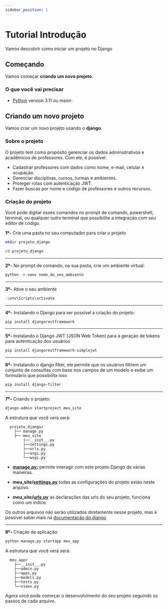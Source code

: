```yaml
---
sidebar_position: 1
---
```


# Tutorial Introdução

Vamos descobrir como iniciar um projeto no Django

## Começando

Vamos começar **criando um novo projeto**.

### O que você vai precisar

- [Python](https://www.python.org/downloads/.) version 3.11 ou maior:

## Criando um novo projeto

Vamos criar um novo projeto usando o **django**.

### Sobre o projeto

O projeto tem como propósito gerenciar os dados administrativos e acadêmicos de professores. Com ele, é possível:

* Cadastrar professores com dados como nome, e-mail, celular e ocupação.
* Gerenciar disciplinas, cursos, turmas e ambientes.
* Proteger rotas com autenticação JWT.
* Fazer buscas por nome e código de professores e outros recursos.

### Criação do projeto

Você pode digitar esses comandos no prompt de comando, powershell, terminal, ou qualquer outro terminal que possibilite a integração com seu editor de código.

**1º-** Crie uma pasta no seu computador para criar o projeto
```bash
mkdir projeto_django
```
```bash
cd projeto_django
```

***
**2º-** No prompt de comando, na sua pasta, crie um ambiente virtual:
```bash
python -m venv nome_do_seu_ambiente
```

***
**3º-** Ative o seu ambiente
```bash
.\env\Scripts\activate
```

***
**4º-** Instalando o Django para ser possível a criação do projeto:
```bash
pip install djangorestframework
```

***
**5º-** Instalando o Django JWT (JSON Web Token) para a geração de tokens para autenticação dos usuários
```bash
pip install djangorestframework-simplejwt
```

***
**6º-** Instalando o django filter, ele permite que os usuários filtrem um conjunto de consultas com base nos campos de um modelo e exibe um formulário que possibilita isso
```bash
pip install django-filter
```

***
**7º-** Criando o projeto:
```bash
django-admin startproject meu_site
```

A estrutura que você verá será:
```shell
  projeto_django/
    ├── manage.py
    ├── meu_site
        ├──__init__.py
        ├──settings.py
        ├──urls.py
        ├──asgi.py
        └──wsgi.py
```

* **[manage.py:](https://docs.djangoproject.com/en/5.2/ref/django-admin/)** permite interagir com este projeto Django de várias maneiras.

* **meu_site/[settings.py](https://docs.djangoproject.com/en/5.2/topics/settings/)** todas as configurações do projeto estão neste arquivo. 

* **meu_site/[urls.py](https://docs.djangoproject.com/en/5.2/topics/http/urls/)** as declarações das urls do seu projeto, funciona como um índice.

Os outros arquivos não serão utilizados diretamente nesse projeto, mas é possível saber mais na [documentação do django](https://docs.djangoproject.com/en/5.2/intro/tutorial01/)

***
**8º-** Criação da aplicação:
```bash
python manage.py startapp meu_app
```

A estrutura que você verá será:
```shell
  meu_app/
    ├──__init__.py
    ├──admin.py
    ├──apps.py
    ├──models.py
    ├──tests.py
    └──views.py
```

Agora você pode começar o desenvolvimento do seu projeto seguindo os passos de cada arquivo.
